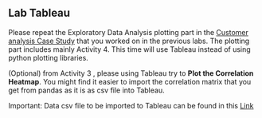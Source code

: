 ## Lab Tableau

Please repeat the Exploratory Data Analysis plotting part in the [Customer analysis Case Study](https://github.com/repicao/IH_AB_DA_FT_JAN_2023/blob/main/Class_Materials/Case_Studies/Customer_Analysis_Case_Study/Activities.md) that you worked on in the previous labs.  The plotting part includes mainly Activity 4. This time will use Tableau instead of using python plotting libraries. 

(Optional) from Activity 3 , please using Tableau try to  <b>Plot the Correlation Heatmap</b>. You might find it easier to import the correlation matrix that you get from pandas as it is as csv file into Tableau.

Important:  Data csv file to be imported to Tableau can be found in this [Link](https://drive.google.com/drive/u/0/folders/1wBuBZnb36loyAkJgzHRo4vhJbPWqUXqg)


